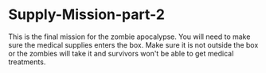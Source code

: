 # Supply-Mission-part-2
This is the final mission for the zombie apocalypse. You will need to make sure the medical supplies enters the box. Make sure it is not outside the box or the zombies will take it and survivors won't be able to get medical treatments. 
